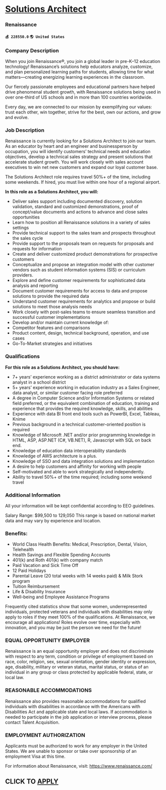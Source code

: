 # [Solutions Architect](https://www.remotewlb.com/apply/solutions-architect-66351)  
### Renaissance  
#### `💰 228550.0` `🌎 United States`  

### Company Description

When you join Renaissance®, you join a global leader in pre-K–12 education technology! Renaissance’s solutions help educators analyze, customize, and plan personalized learning paths for students, allowing time for what matters—creating energizing learning experiences in the classroom.

Our fiercely passionate employees and educational partners have helped drive phenomenal student growth, with Renaissance solutions being used in over one-third of US schools and in more than 100 countries worldwide.

Every day, we are connected to our mission by exemplifying our values: trust each other, win together, strive for the best, own our actions, and grow and evolve.

### Job Description

Renaissance is currently looking for a Solutions Architect to join our team. As an educator by heart and an engineer and businessperson by occupation, you will identify customers’ technical needs and education objectives, develop a technical sales strategy and present solutions that accelerate student growth. You will work closely with sales account executives to win net new customers and expand our loyal customer base.

The Solutions Architect role requires travel 50%+ of the time, including some weekends. If hired, you must live within one hour of a regional airport.  
  
**In this role as a Solutions Architect, you will:**

  * Deliver sales support including documented discovery, solution validation, standard and customized demonstrations, proof of concept/value documents and actions to advance and close sales opportunities 
  * Learn how to position all Renaissance solutions in a variety of sales settings 
  * Provide technical support to the sales team and prospects throughout the sales cycle 
  * Provide support to the proposals team on requests for proposals and requests for information 
  * Create and deliver customized product demonstrations for prospective customers 
  * Conceptualize and propose an integration model with other customer vendors such as student information systems (SIS) or curriculum providers. 
  * Explore and define customer requirements for sophisticated data analysis and reporting 
  * Document customer requirements for access to data and propose solutions to provide the required data 
  * Understand customer requirements for analytics and propose or build solutions to meet those analysis needs 
  * Work closely with post-sales teams to ensure seamless transition and successful customer implementations 
  * Develop and/or maintain current knowledge of: 
  * Competitor features and comparisons 
  * Product content, design, technical background, operation, and use cases 
  * Go-To-Market strategies and initiatives 

### Qualifications

 **For this role as a Solutions Architect, you should have:**

  * 7+ years’ experience working as a district administrator or data systems analyst in a school district 
  * 5+ years’ experience working in education industry as a Sales Engineer, data analyst, or similar customer facing role preferred 
  * A degree in Computer Science and/or Information Systems or related field preferred, or the equivalent combination of education, training and experience that provides the required knowledge, skills, and abilities 
  * Experience with data BI front end tools such as PowerBI, Excel, Tableau, Knime 
  * Previous background in a technical customer-oriented position is required 
  * Knowledge of Microsoft .NET and/or prior programming knowledge in HTML, ASP, ASP.NET (C#, VB.NET), R, Javascript with SQL on back end. 
  * Knowledge of education data interoperability standards 
  * Knowledge of AWS architecture is a plus. 
  * Knowledge of SSO and data integration solutions and implementation 
  * A desire to help customers and affinity for working with people 
  * Self-motivated and able to work strategically and independently. 
  * Ability to travel 50%+ of the time required; including some weekend travel 

### Additional Information

All your information will be kept confidential according to EEO guidelines.

Salary Range: $99,500 to 129,050 This range is based on national market data and may vary by experience and location.

### Benefits:

  * World Class Health Benefits: Medical, Prescription, Dental, Vision, Telehealth
  * Health Savings and Flexible Spending Accounts
  * 401(k) and Roth 401(k) with company match
  * Paid Vacation and Sick Time Off
  * 12 Paid Holidays
  * Parental Leave (20 total weeks with 14 weeks paid) & Milk Stork program
  * Tuition Reimbursement
  * Life & Disability Insurance
  * Well-being and Employee Assistance Programs

Frequently cited statistics show that some women, underrepresented individuals, protected veterans and individuals with disabilities may only apply to roles if they meet 100% of the qualifications. At Renaissance, we encourage all applications! Roles evolve over time, especially with innovation, and you may be just the person we need for the future!

### EQUAL OPPORTUNITY EMPLOYER

Renaissance is an equal opportunity employer and does not discriminate with respect to any term, condition or privilege of employment based on race, color, religion, sex, sexual orientation, gender identity or expression, age, disability, military or veteran status, marital status, or status of an individual in any group or class protected by applicable federal, state, or local law.

### REASONABLE ACCOMMODATIONS

Renaissance also provides reasonable accommodations for qualified individuals with disabilities in accordance with the Americans with Disabilities Act and applicable state and local laws. If accommodation is needed to participate in the job application or interview process, please contact Talent Acquisition.

### EMPLOYMENT AUTHORIZATION

Applicants must be authorized to work for any employer in the United States. We are unable to sponsor or take over sponsorship of an employment Visa at this time.

For information about Renaissance, visit: https://www.renaissance.com/

  
## CLICK TO [APPLY](https://www.remotewlb.com/apply/solutions-architect-66351)


